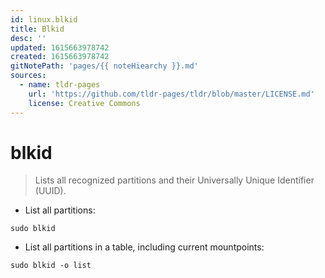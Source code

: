 ```yaml
---
id: linux.blkid
title: Blkid
desc: ''
updated: 1615663978742
created: 1615663978742
gitNotePath: 'pages/{{ noteHiearchy }}.md'
sources:
  - name: tldr-pages
    url: 'https://github.com/tldr-pages/tldr/blob/master/LICENSE.md'
    license: Creative Commons
---
```

# blkid

> Lists all recognized partitions and their Universally Unique Identifier (UUID).

- List all partitions:

`sudo blkid`

- List all partitions in a table, including current mountpoints:

`sudo blkid -o list`

